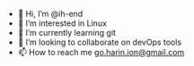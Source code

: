 - 👋 Hi, I’m @ih-end
- 👀 I’m interested in Linux 
- 🌱 I’m currently learning git
- 💞️ I’m looking to collaborate on devOps tools
- 📫 How to reach me go.harin.ion@gmail.com

<!---
ih-end/ih-end is a ✨ special ✨ repository because its `README.md` (this file) appears on your GitHub profile.
You can click the Preview link to take a look at your changes.
--->
